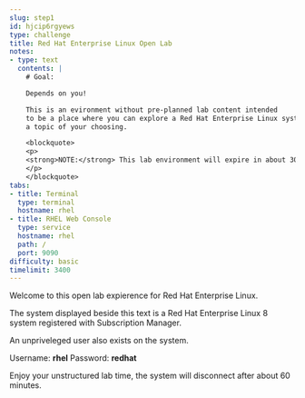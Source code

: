```yaml
---
slug: step1
id: hjcip6rgyews
type: challenge
title: Red Hat Enterprise Linux Open Lab
notes:
- type: text
  contents: |
    # Goal:

    Depends on you!

    This is an evironment without pre-planned lab content intended
    to be a place where you can explore a Red Hat Enterprise Linux system on
    a topic of your choosing.

    <blockquote>
    <p>
    <strong>NOTE:</strong> This lab environment will expire in about 30 minutes.
    </p>
    </blockquote>
tabs:
- title: Terminal
  type: terminal
  hostname: rhel
- title: RHEL Web Console
  type: service
  hostname: rhel
  path: /
  port: 9090
difficulty: basic
timelimit: 3400
---
```

Welcome to this open lab expierence for Red Hat Enterprise Linux.

The system displayed beside this text is a Red Hat Enterprise Linux 8
system registered with Subscription Manager.

An unpriveleged user also exists on the system.

Username: __rhel__
Password: __redhat__

Enjoy your unstructured lab time, the system will disconnect after about
60 minutes.

